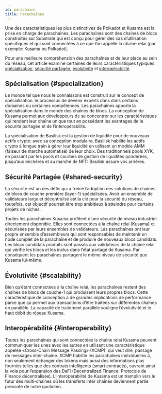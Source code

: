 ```yaml
---
id: parachains
title: Parachaînes
---
```


Une des caractéristiques les plus distinctives de Polkadot et Kusama est la prise en charge de parachaînes. Les parachaînes sont des chaînes de blocs construites sur Substrate qui est conçu pour gérer des cas d’utilisation spécifiques et qui sont connectées à ce que l’on appelle la chaîne relai (par exemple: Kusama ou Polkadot).

Pour une meilleure compréhension des parachaînes et de leur place au sein du réseau, cet article examine certaines de leurs caractéristiques typiques: [spécialisation](#specialization), [sécurité partagée](#shared-security), [évolutivité](#scalability) et [interopérabilité](#interoperability).


## Spécialisation {#specialization}

Le monde tel que nous le connaissons est construit sur le concept de spécialisation: le processus de devenir experts dans dans certains domaines ou certaines compétences. Les parachaînes apporte la spécialisation dans le monde des chaînes de blocs. La conception de Kusama permet aux développeurs de se concentrer sur les caractéristiques qui rendent leur chaîne unique tout en possédant les avantages de la sécurité partagée et de l’interopérabilité.

La spécialisation de Basilisk est la gestion de liquidité pour de nouveaux actifs crypto: avec sa conception modulaire, Basilisk habilite les actifs crypto à longue train à gérer leur liquidité en utilisant un modèle AMM (faiseur de marché automatisé) de leur choix. Des traditionnels pools XYK, en passant par les pools et courbes de gestion de liquidités pondérées, jusqu’aux enchères et au marché de NFT: Basilisk assure vos arrières.


## Sécurité Partagée {#shared-security}

La sécurité est un des défis qui a freiné l’adoption des solutions de chaînes de blocs de couche première (layer-1) spécialisées. Avoir un ensemble de validateurs large et décentralisé est la clé pour la sécurité du réseau, toutefois, cet objectif pourrait être trop ambitieux à atteindre pour certains projets de niches.

Toutes les parachaînes Kusama profitent d’une sécurité de niveau industriel directement disponible. Elles sont connectées à la chaîne relai (Kusama) et sécurisées par leurs ensembles de validateurs. Les parachaînes ont leur propre ensemble d’assembleurs qui sont responsables de maintenir un node complet de la parachaîne et de produire de nouveaux blocs candidats. Les blocs candidats produits sont passés aux validateurs de la chaîne relai qui vérifie les blocs et les inclus dans l’état partagé de Kusama. Par conséquent les parachaînes partagent le même niveau de sécurité que Kusama lui-même.


## Évolutivité {#scalability}

Bien qu’étant connectées à la chaîne relai, les parachaînes restent des chaînes de blocs de couche-1 qui produisent leurs propres blocs. Cette caractéristique de conception a de grandes implications de performance parce que ça permet aux transactions d’être traitées sur différentes chaînes en parallèle. La capacité de traitement parallèle souligne l’évolutivité et le haut débit du réseau Kusama.


## Interopérabilité {#interoperability}

Toutes les parachaînes qui sont connectées la chaîne relai Kusama peuvent communiquer les unes avec les autres en utilisant une caractéristique appelée «Cross-Chain Message Passing» (XCMP), qui veut dire, passage de messages inter-chaîne. XCMP habilite les parachaînes individuelles à, non seulement échanger des tokens mais aussi des informations plus fournies telles que des contrats intelligents (smart contracts), ouvrant ainsi la voie pour l’expansion des DeFi (Decentralized Finance: Protocole de Finance décentralisée). L’interopérabilité de Kusama est un tremplin vers le futur des multi-chaînes où les transferts inter chaînes deviennent partie prenante de notre quotidien. 
